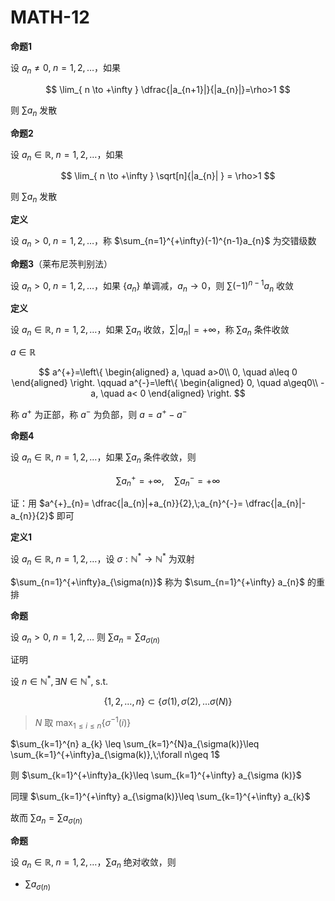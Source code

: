 # MATH-12

**命题1**

设 $a_{n}\neq 0,\; n=1,2,\dots$，如果

$$
\lim_{ n \to +\infty }  \dfrac{|a_{n+1}|}{|a_{n}|}=\rho>1
$$

则 $\sum a_{n}$ 发散

**命题2**

设 $a_{n}\in \mathbb{R},\;n=1,2,\dots$，如果

$$
\lim_{ n \to +\infty } \sqrt[n]{|a_{n}|  } = \rho>1
$$

则 $\sum a_{n}$ 发散

**定义**

设 $a_{n}>0,\;n=1,2,\dots$，称 $\sum_{n=1}^{+\infty}(-1)^{n-1}a_{n}$ 为交错级数

**命题3**（莱布尼茨判别法）

设 $a_{n}>0,\;n=1,2,\dots$，如果 $\{ a_{n} \}$ 单调减，$a_{n}\to 0$，则 $\sum(-1)^{n-1}a_{n}$ 收敛

**定义**

设 $a_{n}\in \mathbb{R},\; n=1,2,\dots$，如果 $\sum a_{n}$ 收敛，$\sum|a_{n}|=+\infty$，称 $\sum a_{n}$ 条件收敛

$a\in \mathbb{R}$

$$
a^{+}=\left\{
\begin{aligned}
a, \quad a>0\\
0, \quad a\leq 0
\end{aligned}
\right.
\qquad
a^{-}=\left\{
\begin{aligned}
0, \quad a\geq0\\
-a, \quad a< 0
\end{aligned}
\right.
$$

称 $a^{+}$ 为正部，称 $a^{-}$ 为负部，则 $a=a^{+}-a^{-}$

**命题4**

设 $a_{n}\in \mathbb{R},\;n=1,2,\dots$，如果 $\sum a_{n}$ 条件收敛，则

$$
\sum a_{n}^{+}=+\infty, \quad \sum a_{n}^{-}=+\infty
$$

证：用 $a^{+}_{n}= \dfrac{|a_{n}|+a_{n}}{2},\;a_{n}^{-}= \dfrac{|a_{n}|-a_{n}}{2}$ 即可

**定义1**

设 $a_{n}\in \mathbb{R},\;n=1,2,\dots$，设 $\sigma:\mathbb{N}^{*}\to \mathbb{N}^{*}$ 为双射

$\sum_{n=1}^{+\infty}a_{\sigma(n)}$ 称为 $\sum_{n=1}^{+\infty} a_{n}$ 的重排

**命题**

设 $a_{n}>0, \; n=1,2,\dots$ 则 $\sum a_{n}=\sum a_{\sigma(n)}$

证明

设 $n\in \mathbb{N}^{*},\exists N\in \mathbb{N}^{*},\;\text{s.t. }$

$$
\{1,2,\dots,n\}\subset\{ \sigma(1),\sigma(2),\dots \sigma(N) \}
$$

> $N$ 取 $\max_{1\leq i\leq n}\{ \sigma ^{-1} (i)\}$

$\sum_{k=1}^{n} a_{k} \leq \sum_{k=1}^{N}a_{\sigma(k)}\leq \sum_{k=1}^{+\infty}a_{\sigma(k)},\;\forall n\geq 1$

则 $\sum_{k=1}^{+\infty}a_{k}\leq \sum_{k=1}^{+\infty} a_{\sigma (k)}$

同理 $\sum_{k=1}^{+\infty} a_{\sigma(k)}\leq \sum_{k=1}^{+\infty} a_{k}$

故而 $\sum a_{n}=\sum a_{\sigma(n)}$

**命题**

设 $a_{n}\in \mathbb{R},\;n=1,2,\dots$，$\sum a_{n}$ 绝对收敛，则

- $\sum a_{\sigma(n)}$